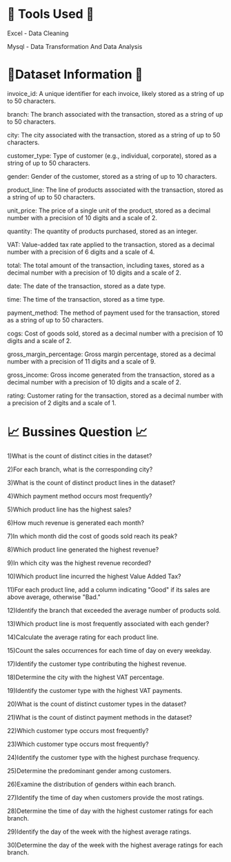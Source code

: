 # :dart: Tools Used :dart:
Excel - Data Cleaning 

Mysql - Data Transformation And Data Analysis

# :file_folder:Dataset Information :file_folder:
invoice_id: A unique identifier for each invoice, likely stored as a string of up to 50 characters.

branch: The branch associated with the transaction, stored as a string of up to 50 characters.

city: The city associated with the transaction, stored as a string of up to 50 characters.

customer_type: Type of customer (e.g., individual, corporate), stored as a string of up to 50 characters.

gender: Gender of the customer, stored as a string of up to 10 characters.

product_line: The line of products associated with the transaction, stored as a string of up to 50 characters.

unit_price: The price of a single unit of the product, stored as a decimal number with a precision of 10 digits and a scale of 2.

quantity: The quantity of products purchased, stored as an integer.

VAT: Value-added tax rate applied to the transaction, stored as a decimal number with a precision of 6 digits and a scale of 4.

total: The total amount of the transaction, including taxes, stored as a decimal number with a precision of 10 digits and a scale of 2.

date: The date of the transaction, stored as a date type.

time: The time of the transaction, stored as a time type.

payment_method: The method of payment used for the transaction, stored as a string of up to 50 characters.

cogs: Cost of goods sold, stored as a decimal number with a precision of 10 digits and a scale of 2.

gross_margin_percentage: Gross margin percentage, stored as a decimal number with a precision of 11 digits and a scale of 9.

gross_income: Gross income generated from the transaction, stored as a decimal number with a precision of 10 digits and a scale of 2.

rating: Customer rating for the transaction, stored as a decimal number with a precision of 2 digits and a scale of 1.


# :chart_with_upwards_trend: Bussines Question :chart_with_upwards_trend:
1)What is the count of distinct cities in the dataset?

2)For each branch, what is the corresponding city?

3)What is the count of distinct product lines in the dataset?

4)Which payment method occurs most frequently?

5)Which product line has the highest sales?

6)How much revenue is generated each month?

7)In which month did the cost of goods sold reach its peak?

8)Which product line generated the highest revenue?

9)In which city was the highest revenue recorded?

10)Which product line incurred the highest Value Added Tax?

11)For each product line, add a column indicating "Good" if its sales are above average, otherwise "Bad."

12)Identify the branch that exceeded the average number of products sold.

13)Which product line is most frequently associated with each gender?

14)Calculate the average rating for each product line.

15)Count the sales occurrences for each time of day on every weekday.

17)Identify the customer type contributing the highest revenue.

18)Determine the city with the highest VAT percentage.

19)Identify the customer type with the highest VAT payments.

20)What is the count of distinct customer types in the dataset?

21)What is the count of distinct payment methods in the dataset?

22)Which customer type occurs most frequently?

23)Which customer type occurs most frequently?

24)Identify the customer type with the highest purchase frequency.

25)Determine the predominant gender among customers.

26)Examine the distribution of genders within each branch.

27)Identify the time of day when customers provide the most ratings.

28)Determine the time of day with the highest customer ratings for each branch.

29)Identify the day of the week with the highest average ratings.

30)Determine the day of the week with the highest average ratings for each branch.
